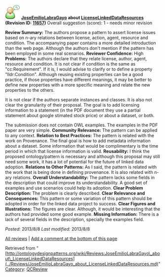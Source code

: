 [![](../images/thumb/2/29/Reviewer.png/48px-Reviewer.png)](../Image/Reviewer.png.md "Reviewer.png")
__[JoseEmilioLabraGayo](../User/JoseEmilioLabraGayo.md "User:JoseEmilioLabraGayo") about [LicenseLinkedDataResources](../Submissions/LicenseLinkedDataResources.md "Submissions:LicenseLinkedDataResources") (Revision ID: [11657](../Submissions/LicenseLinkedDataResources@oldid=11657.md "http://ontologydesignpatterns.org/wiki/Submissions:LicenseLinkedDataResources?oldid=11657"))__
Overall suggestion (score): 1 - needs minor revision




 __Review Summary:__ The authors propose a pattern to assert license issues based on n-ary relations between license, action, agent, resource and condition. 
The accompanying paper contains a more detailed introduction than the web page. Although the authors don't mention if the pattern has been employed in some real scenarios.
__Reviewer Confidence:__ High
__Problems:__ The authors declare that they relate license, author, agent, resource and condition. It is not clear if condition is the same as "cc:Requirement". If it is, I would advise to clarify or to define a property "lldr:Condition". 
Although reusing existing properties can be a good practice, if those properties have different meanings, it may be better to define new properties with a more specific meaning and relate the new properties to the others.


It is not clear if the authors separate instances and classes. It is also not clear the granularity of their proposal. The goal is to add licensing information to a statement (in the PDF document they use a partial statement about google stimated stock price) or about a dataset, or both.


  




The submission does not contain OWL examples. The examples in the PDF paper are very simple.
__Community Relevance:__ The pattern can be applied to any context.
__Relation to Best Practices:__ The pattern is related with the work on Provenance. The final goal is how to add metadata information about a dataset.
Some information that would be complimentary is the time period in which that license information is valid.
__Reusability:__ I think the proposed ontology/pattern is necessary and although this proposal may still need some work, it has a lot of potential for the future of linked data adoption.
__Relations to Other Patterns:__ As I said, the pattern is related with the work that is being done in defining provenance.
It is also related with n-ary relations.
__Overall Understandability:__ The pattern lacks some fields in the description that could improve its understandability. A good set of examples and use scenarios could help its adoption.
__Clear Problem Description:__ The problem is clearly described.
__Clear Relevance and Consequences:__ This pattern or some variation of this pattern should be adopted in order for the linked data project to success.
__Clear Figures and Illustrations:__ The figures are clear. Although, it would be interesting that the authors had provided some good example.
__Missing Information:__ There is a lack of several fields in the description, specially the examples field.

_Posted:_ 2013/8/8 _Last modified:_ 2013/8/8



[All reviews](../Reviews/Main.md "Reviews:Main") | [Add a comment at the bottom of this page](index.php@title=Odp%253AAdd_comment&target=../Reviews/JoseEmilioLabraGayo_about_LicenseLinkedDataResources.md#New_comment "http://ontologydesignpatterns.org/wiki/index.php?title=Odp:Add_comment&target=Reviews:JoseEmilioLabraGayo_about_LicenseLinkedDataResources#New_comment")


Retrieved from "[http://ontologydesignpatterns.org/wiki/Reviews:JoseEmilioLabraGayo\_about\_LicenseLinkedDataResources](../Reviews/JoseEmilioLabraGayo_about_LicenseLinkedDataResources.md)"
 [Category](http://ontologydesignpatterns.org/wiki/Special:Categories "Special:Categories"): [QCReview](../Category/QCReview.md "Category:QCReview")
